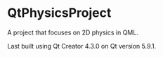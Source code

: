 # QtPhysicsProject
A project that focuses on 2D physics in QML.

Last built using Qt Creator 4.3.0 on Qt version 5.9.1.

